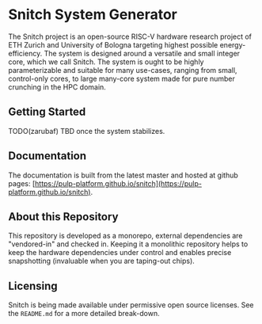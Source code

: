 # Snitch System Generator

The Snitch project is an open-source RISC-V hardware research project of ETH Zurich and University of Bologna targeting highest possible energy-efficiency. The system is designed around a versatile and small integer core, which we call Snitch. The system is ought to be highly parameterizable and suitable for many use-cases, ranging from small, control-only cores, to large many-core system made for pure number crunching in the HPC domain.

## Getting Started

TODO(zarubaf) TBD once the system stabilizes.

## Documentation

The documentation is built from the latest master and hosted at github pages: [https://pulp-platform.github.io/snitch](https://pulp-platform.github.io/snitch).

## About this Repository

This repository is developed as a monorepo, external dependencies are "vendored-in" and checked in. Keeping it a monolithic repository helps to keep the hardware dependencies under control and enables precise snapshotting (invaluable when you are taping-out chips).

## Licensing

Snitch is being made available under permissive open source licenses. See the `README.md` for a more detailed break-down.
